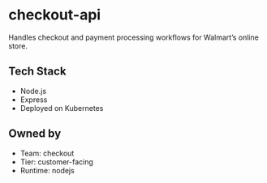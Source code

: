 # checkout-api

Handles checkout and payment processing workflows for Walmart’s online store.

## Tech Stack
- Node.js
- Express
- Deployed on Kubernetes

## Owned by
- Team: checkout
- Tier: customer-facing
- Runtime: nodejs
